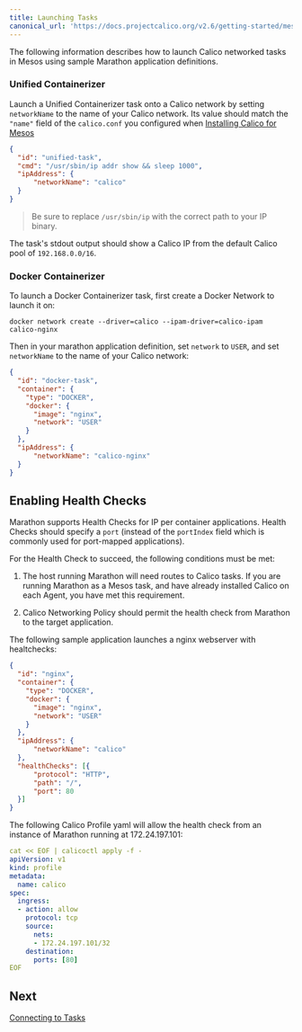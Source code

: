 ```yaml
---
title: Launching Tasks
canonical_url: 'https://docs.projectcalico.org/v2.6/getting-started/mesos/tutorials/launching-tasks'
---
```


The following information describes how to launch Calico networked tasks in Mesos
using sample Marathon application definitions.

### Unified Containerizer

Launch a Unified Containerizer task onto a Calico network by setting
 `networkName` to the name of your Calico network. Its value should match the `"name"`
 field of the `calico.conf` you configured when [Installing Calico for Mesos](../installation/integration)

```json
{
  "id": "unified-task",
  "cmd": "/usr/sbin/ip addr show && sleep 1000",
  "ipAddress": {
      "networkName": "calico"
  }
}
```

>Be sure to replace `/usr/sbin/ip` with the correct path to your IP binary.

The task's stdout output should show a Calico IP from the default Calico pool of `192.168.0.0/16`.

### Docker Containerizer

To launch a Docker Containerizer task, first create a Docker Network to launch it on:

```
docker network create --driver=calico --ipam-driver=calico-ipam calico-nginx
```

Then in your marathon application definition,
set `network` to `USER`, and set `networkName` to the name of your Calico network:

```json
{
  "id": "docker-task",
  "container": {
    "type": "DOCKER",
    "docker": {
      "image": "nginx",
      "network": "USER"
    }
  },
  "ipAddress": {
      "networkName": "calico-nginx"
  }
}
```

## Enabling Health Checks

Marathon supports Health Checks for IP per container applications. Health Checks
should specify a `port` (instead of the `portIndex` field which is commonly used
for port-mapped applications).

For the Health Check to succeed, the following conditions must be met:

1. The host running Marathon will need routes to Calico tasks. If you are running
Marathon as a Mesos task, and have already installed Calico on each Agent,
you have met this requirement.

2. Calico Networking Policy should permit the health check from Marathon to the
target application.

The following sample application launches a nginx webserver with healtchecks:

```json
{
  "id": "nginx",
  "container": {
    "type": "DOCKER",
    "docker": {
      "image": "nginx",
      "network": "USER"
    }
  },
  "ipAddress": {
      "networkName": "calico"
  },
  "healthChecks": [{
      "protocol": "HTTP",
      "path": "/",
      "port": 80
  }]
}
```

The following Calico Profile yaml will allow the health check from an instance
of Marathon running at 172.24.197.101:

```yaml
cat << EOF | calicoctl apply -f -
apiVersion: v1
kind: profile
metadata:
  name: calico
spec:
  ingress:
  - action: allow
    protocol: tcp
    source:
      nets:
      - 172.24.197.101/32
    destination:
      ports: [80]
EOF
```

## Next

[Connecting to Tasks](connecting-tasks)
